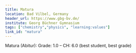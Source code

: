 ```yaml
---
title: Matura
location: Bad Vilbel, Germany
header_url: https://www.gbg-bv.de/
institute: Georg Büchner Gymnasium
tags: ["chemistry","physics", "learning:values"]
link_id: "matura"
---
```


Matura (Abitur): Grade: 1.0 – CH: 6.0 (best student, best grade)